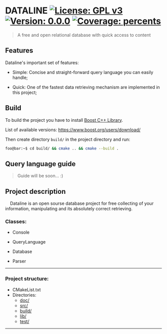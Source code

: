 



# DATALINE [![License: GPL v3](https://img.shields.io/badge/License-GPLv3-blue.svg)](https://www.gnu.org/licenses/gpl-3.0) [![Version: 0.0.0](https://img.shields.io/badge/Version-0.0.0-blueviolet)]() [![Coverage: percents](https://img.shields.io/badge/Coverage-0%25-yellowgreen)]()

>
>   A free and open relational database with quick access to content
>



## Features 

Dataline's important set of features:

- Simple: Concise and straight-forward query language you can easily handle;

- Quick: One of the fastest data retrieving mechanism are implemented in this project;


## Build

To build the project you have to install [Boost C++ Library](https://www.boost.org/).

List of available versions: https://www.boost.org/users/download/

Then create directory `build/` in the project directory and run:

```zsh
foo@bar:~$ cd build/ && cmake .. && cmake --build .
```


## Query language guide

> Guide will be soon... :)


## Project description

&#160;&#160;&#160;&#160;Dataline is an open sourse database project for free collecting of your information, manipulating and its absolutely correct retrieving.

### Classes:

- Console

- QueryLanguage

- Database

- Parser

--- 

### Project structure:


- CMakeList.txt
- Directories:
    - [doc/](doc)
    - [src/](src)
    - [build/](build)
    - [lib/](lib)
    - [test/](test)

--- 
